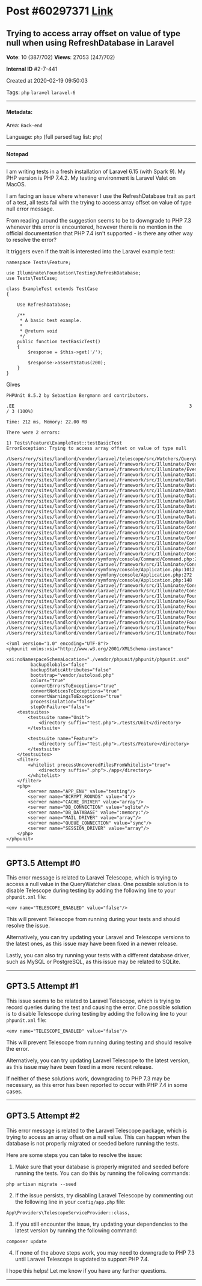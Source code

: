 
# Post \#60297371 [Link](https://stackoverflow.com/questions/60297371/)

## Trying to access array offset on value of type null when using RefreshDatabase in Laravel

**Vote**: 10 (387/702) **Views**: 27053 (247/702) 

**Internal ID** \#2-7-441

Created at 2020-02-19 09:50:03

Tags: `php` `laravel` `laravel-6`

----------

#### Metadata:

Area: `Back-end`

Language: `php` (full parsed tag list: `php`)

----------

**Notepad**


----------

I am writing tests in a fresh installation of Laravel 6.15 (with Spark 9).  My PHP version is PHP 7.4.2.  My testing environment is Laravel Valet on MacOS. 

I am facing an issue where whenever I use the RefreshDatabase trait as part of a test, all tests fail with the trying to access array offset on value of type null error message.

From reading around the suggestion seems to be to downgrade to PHP 7.3 whenever this error is encountered, however there is no mention in the official documentation that PHP 7.4 isn't supported - is there any other way to resolve the error?

It triggers even if the trait is interested into the Laravel example test:

```
namespace Tests\Feature;

use Illuminate\Foundation\Testing\RefreshDatabase;
use Tests\TestCase;

class ExampleTest extends TestCase
{

    Use RefreshDatabase;

    /**
     * A basic test example.
     *
     * @return void
     */
    public function testBasicTest()
    {
        $response = $this->get('/');

        $response->assertStatus(200);
    }
}
```


Gives 

```
PHPUnit 8.5.2 by Sebastian Bergmann and contributors.

.EE                                                                 3 / 3 (100%)

Time: 212 ms, Memory: 22.00 MB

There were 2 errors:

1) Tests\Feature\ExampleTest::testBasicTest
ErrorException: Trying to access array offset on value of type null

/Users/rory/sites/landlord/vendor/laravel/telescope/src/Watchers/QueryWatcher.php:46
/Users/rory/sites/landlord/vendor/laravel/framework/src/Illuminate/Events/Dispatcher.php:369
/Users/rory/sites/landlord/vendor/laravel/framework/src/Illuminate/Events/Dispatcher.php:218
/Users/rory/sites/landlord/vendor/laravel/framework/src/Illuminate/Database/Connection.php:833
/Users/rory/sites/landlord/vendor/laravel/framework/src/Illuminate/Database/Connection.php:687
/Users/rory/sites/landlord/vendor/laravel/framework/src/Illuminate/Database/Connection.php:640
/Users/rory/sites/landlord/vendor/laravel/framework/src/Illuminate/Database/Connection.php:338
/Users/rory/sites/landlord/vendor/laravel/framework/src/Illuminate/Database/Connection.php:309
/Users/rory/sites/landlord/vendor/laravel/framework/src/Illuminate/Database/Schema/Builder.php:75
/Users/rory/sites/landlord/vendor/laravel/framework/src/Illuminate/Database/Migrations/DatabaseMigrationRepository.php:169
/Users/rory/sites/landlord/vendor/laravel/framework/src/Illuminate/Database/Migrations/Migrator.php:590
/Users/rory/sites/landlord/vendor/laravel/framework/src/Illuminate/Database/Console/Migrations/MigrateCommand.php:91
/Users/rory/sites/landlord/vendor/laravel/framework/src/Illuminate/Database/Console/Migrations/MigrateCommand.php:63
/Users/rory/sites/landlord/vendor/laravel/framework/src/Illuminate/Container/BoundMethod.php:32
/Users/rory/sites/landlord/vendor/laravel/framework/src/Illuminate/Container/Util.php:36
/Users/rory/sites/landlord/vendor/laravel/framework/src/Illuminate/Container/BoundMethod.php:90
/Users/rory/sites/landlord/vendor/laravel/framework/src/Illuminate/Container/BoundMethod.php:34
/Users/rory/sites/landlord/vendor/laravel/framework/src/Illuminate/Container/Container.php:590
/Users/rory/sites/landlord/vendor/laravel/framework/src/Illuminate/Console/Command.php:134
/Users/rory/sites/landlord/vendor/symfony/console/Command/Command.php:255
/Users/rory/sites/landlord/vendor/laravel/framework/src/Illuminate/Console/Command.php:121
/Users/rory/sites/landlord/vendor/symfony/console/Application.php:1012
/Users/rory/sites/landlord/vendor/symfony/console/Application.php:272
/Users/rory/sites/landlord/vendor/symfony/console/Application.php:148
/Users/rory/sites/landlord/vendor/laravel/framework/src/Illuminate/Console/Application.php:93
/Users/rory/sites/landlord/vendor/laravel/framework/src/Illuminate/Console/Application.php:185
/Users/rory/sites/landlord/vendor/laravel/framework/src/Illuminate/Foundation/Console/Kernel.php:273
/Users/rory/sites/landlord/vendor/laravel/framework/src/Illuminate/Foundation/Testing/PendingCommand.php:139
/Users/rory/sites/landlord/vendor/laravel/framework/src/Illuminate/Foundation/Testing/PendingCommand.php:238
/Users/rory/sites/landlord/vendor/laravel/framework/src/Illuminate/Foundation/Testing/Concerns/InteractsWithConsole.php:56
/Users/rory/sites/landlord/vendor/laravel/framework/src/Illuminate/Foundation/Testing/RefreshDatabase.php:40
/Users/rory/sites/landlord/vendor/laravel/framework/src/Illuminate/Foundation/Testing/RefreshDatabase.php:17
/Users/rory/sites/landlord/vendor/laravel/framework/src/Illuminate/Foundation/Testing/TestCase.php:115
/Users/rory/sites/landlord/vendor/laravel/framework/src/Illuminate/Foundation/Testing/TestCase.php:82
```




```
<?xml version="1.0" encoding="UTF-8"?>
<phpunit xmlns:xsi="http://www.w3.org/2001/XMLSchema-instance"
         xsi:noNamespaceSchemaLocation="./vendor/phpunit/phpunit/phpunit.xsd"
         backupGlobals="false"
         backupStaticAttributes="false"
         bootstrap="vendor/autoload.php"
         colors="true"
         convertErrorsToExceptions="true"
         convertNoticesToExceptions="true"
         convertWarningsToExceptions="true"
         processIsolation="false"
         stopOnFailure="false">
    <testsuites>
        <testsuite name="Unit">
            <directory suffix="Test.php">./tests/Unit</directory>
        </testsuite>

        <testsuite name="Feature">
            <directory suffix="Test.php">./tests/Feature</directory>
        </testsuite>
    </testsuites>
    <filter>
        <whitelist processUncoveredFilesFromWhitelist="true">
            <directory suffix=".php">./app</directory>
        </whitelist>
    </filter>
    <php>
        <server name="APP_ENV" value="testing"/>
        <server name="BCRYPT_ROUNDS" value="4"/>
        <server name="CACHE_DRIVER" value="array"/>
        <server name="DB_CONNECTION" value="sqlite"/>
        <server name="DB_DATABASE" value=":memory:"/>
        <server name="MAIL_DRIVER" value="array"/>
        <server name="QUEUE_CONNECTION" value="sync"/>
        <server name="SESSION_DRIVER" value="array"/>
    </php>
</phpunit>
```



----------
        
## GPT3.5 Attempt \#0

This error message is related to Laravel Telescope, which is trying to access a null value in the QueryWatcher class. One possible solution is to disable Telescope during testing by adding the following line to your `phpunit.xml` file:

```
<env name="TELESCOPE_ENABLED" value="false"/>
```

This will prevent Telescope from running during your tests and should resolve the issue.

Alternatively, you can try updating your Laravel and Telescope versions to the latest ones, as this issue may have been fixed in a newer release.

Lastly, you can also try running your tests with a different database driver, such as MySQL or PostgreSQL, as this issue may be related to SQLite.

--------

## GPT3.5 Attempt \#1

This issue seems to be related to Laravel Telescope, which is trying to record queries during the test and causing the error. One possible solution is to disable Telescope during testing by adding the following line to your `phpunit.xml` file:

```
<env name="TELESCOPE_ENABLED" value="false"/>
```

This will prevent Telescope from running during testing and should resolve the error. 

Alternatively, you can try updating Laravel Telescope to the latest version, as this issue may have been fixed in a more recent release. 

If neither of these solutions work, downgrading to PHP 7.3 may be necessary, as this error has been reported to occur with PHP 7.4 in some cases.

--------

## GPT3.5 Attempt \#2

This error message is related to the Laravel Telescope package, which is trying to access an array offset on a null value. This can happen when the database is not properly migrated or seeded before running the tests.

Here are some steps you can take to resolve the issue:

1. Make sure that your database is properly migrated and seeded before running the tests. You can do this by running the following commands:

```
php artisan migrate --seed
```

2. If the issue persists, try disabling Laravel Telescope by commenting out the following line in your `config/app.php` file:

```
App\Providers\TelescopeServiceProvider::class,
```

3. If you still encounter the issue, try updating your dependencies to the latest version by running the following command:

```
composer update
```

4. If none of the above steps work, you may need to downgrade to PHP 7.3 until Laravel Telescope is updated to support PHP 7.4.

I hope this helps! Let me know if you have any further questions.

--------
